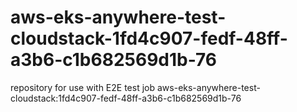 # aws-eks-anywhere-test-cloudstack-1fd4c907-fedf-48ff-a3b6-c1b682569d1b-76
repository for use with E2E test job aws-eks-anywhere-test-cloudstack:1fd4c907-fedf-48ff-a3b6-c1b682569d1b-76

